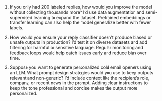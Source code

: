 1. If you only had 200 labeled replies, how would you improve the model without collecting thousands more?
I’d use data augmentation and semi-supervised learning to expand the dataset. Pretrained embeddings or transfer learning can also help the model generalize better with fewer labels.

2. How would you ensure your reply classifier doesn’t produce biased or unsafe outputs in production?
I’d test it on diverse datasets and add filtering for harmful or sensitive language. Regular monitoring and feedback loops would help catch issues early and reduce bias over time.

3. Suppose you want to generate personalized cold email openers using an LLM. What prompt design strategies would you use to keep outputs relevant and non-generic?
I’d include context like the recipient’s role, company, or recent news in the prompt. Adding clear instructions to keep the tone professional and concise makes the output more personalized.
